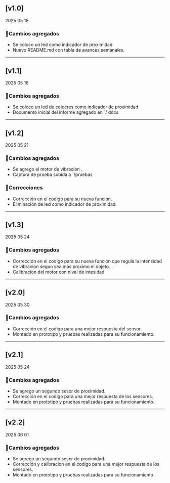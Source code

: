 ## [v1.0]
2025 05 18
### 🔧Cambios agregados
- Se coloco un led como indicador de proximidad.
- Nuevo README.md con tabla de avances semanales.
---
## [v1.1]
2025 05 18
### 🔧Cambios agregados
- Se coloco un led de colocres como indicador de proximidad
- Documento inicial del informe agregado en `/ docs
---
## [v1.2]
2025 05 21
### 🔧Cambios agregados
- Se agrego el motor de vibracion .
- Captura de prueba subida a `/pruebas
### 🐞Correcciones
- Corrección en el codigo para su nueva funcion.
- Eliminación de led como indicador de proximidad.
---
## [v1.3]
2025 05 24
### 🔧Cambios agregados
- Corrección en el codigo para su nueva funcion que regula la intensidad de vibracion  segun sea mas proximo el objeto.
- Calibracion del motor con nivel de intesidad.
---
## [v2.0]
2025 05 30
### 🔧Cambios agregados
- Corrección en el codigo para una mejor respuesta del sensor.
- Montado en prototipo y pruebas realizadas para su funcionamiento.
---
## [v2.1]
2025 05 24
### 🔧Cambios agregados
- Se agrego un segundo sesor de proximidad.
- Corrección en el codigo para una mejor respuesta de los sensores.
- Montado en prototipo y pruebas realizadas para su funcionamiento.
---
## [v2.2]
2025 06 01
### 🔧Cambios agregados
- Se agrego un segundo sesor de proximidad.
- Corrección y calibracion en el codigo para una mejor respuesta de los sensores.
- Montado en prototipo y pruebas realizadas para su funcionamiento.
